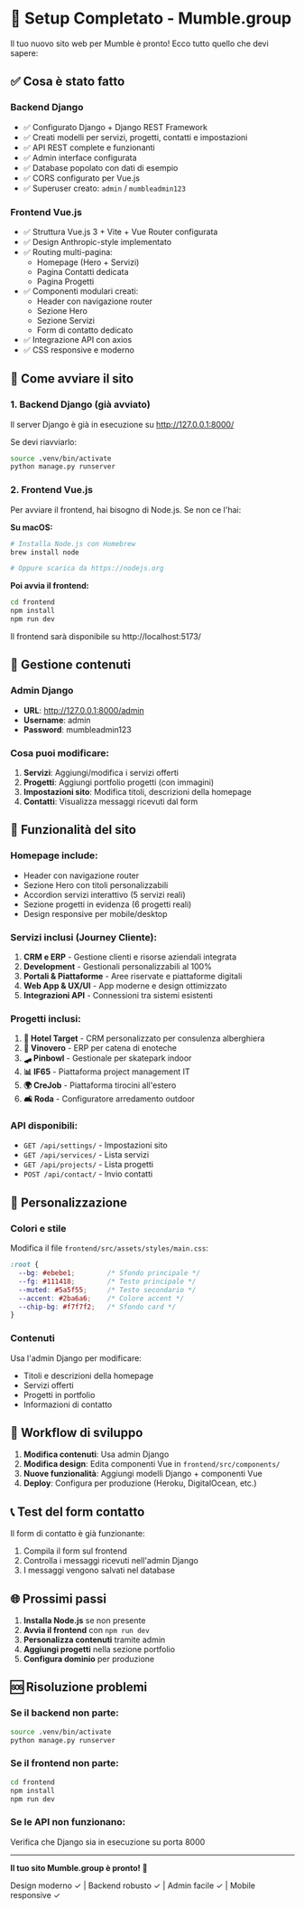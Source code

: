 # 🎉 Setup Completato - Mumble.group

Il tuo nuovo sito web per Mumble è pronto! Ecco tutto quello che devi sapere:

## ✅ Cosa è stato fatto

### Backend Django
- ✅ Configurato Django + Django REST Framework
- ✅ Creati modelli per servizi, progetti, contatti e impostazioni
- ✅ API REST complete e funzionanti
- ✅ Admin interface configurata
- ✅ Database popolato con dati di esempio
- ✅ CORS configurato per Vue.js
- ✅ Superuser creato: `admin` / `mumbleadmin123`

### Frontend Vue.js
- ✅ Struttura Vue.js 3 + Vite + Vue Router configurata
- ✅ Design Anthropic-style implementato
- ✅ Routing multi-pagina:
  - Homepage (Hero + Servizi)
  - Pagina Contatti dedicata
  - Pagina Progetti
- ✅ Componenti modulari creati:
  - Header con navigazione router
  - Sezione Hero
  - Sezione Servizi
  - Form di contatto dedicato
- ✅ Integrazione API con axios
- ✅ CSS responsive e moderno

## 🚀 Come avviare il sito

### 1. Backend Django (già avviato)
Il server Django è già in esecuzione su http://127.0.0.1:8000/

Se devi riavviarlo:
```bash
source .venv/bin/activate
python manage.py runserver
```

### 2. Frontend Vue.js
Per avviare il frontend, hai bisogno di Node.js. Se non ce l'hai:

**Su macOS:**
```bash
# Installa Node.js con Homebrew
brew install node

# Oppure scarica da https://nodejs.org
```

**Poi avvia il frontend:**
```bash
cd frontend
npm install
npm run dev
```

Il frontend sarà disponibile su http://localhost:5173/

## 🔧 Gestione contenuti

### Admin Django
- **URL**: http://127.0.0.1:8000/admin
- **Username**: admin
- **Password**: mumbleadmin123

### Cosa puoi modificare:
1. **Servizi**: Aggiungi/modifica i servizi offerti
2. **Progetti**: Aggiungi portfolio progetti (con immagini)
3. **Impostazioni sito**: Modifica titoli, descrizioni della homepage
4. **Contatti**: Visualizza messaggi ricevuti dal form

## 📱 Funzionalità del sito

### Homepage include:
- Header con navigazione router
- Sezione Hero con titoli personalizzabili
- Accordion servizi interattivo (5 servizi reali)
- Sezione progetti in evidenza (6 progetti reali)
- Design responsive per mobile/desktop

### Servizi inclusi (Journey Cliente):
1. **CRM e ERP** - Gestione clienti e risorse aziendali integrata
2. **Development** - Gestionali personalizzabili al 100%
3. **Portali & Piattaforme** - Aree riservate e piattaforme digitali
4. **Web App & UX/UI** - App moderne e design ottimizzato
5. **Integrazioni API** - Connessioni tra sistemi esistenti

### Progetti inclusi:
1. **🏨 Hotel Target** - CRM personalizzato per consulenza alberghiera
2. **🍷 Vinovero** - ERP per catena di enoteche
3. **🛹 Pinbowl** - Gestionale per skatepark indoor
4. **📊 IF65** - Piattaforma project management IT
5. **🌍 CreJob** - Piattaforma tirocini all'estero
6. **🛋️ Roda** - Configuratore arredamento outdoor

### API disponibili:
- `GET /api/settings/` - Impostazioni sito
- `GET /api/services/` - Lista servizi
- `GET /api/projects/` - Lista progetti
- `POST /api/contact/` - Invio contatti

## 🎨 Personalizzazione

### Colori e stile
Modifica il file `frontend/src/assets/styles/main.css`:
```css
:root {
  --bg: #ebebe1;        /* Sfondo principale */
  --fg: #111418;        /* Testo principale */
  --muted: #5a5f55;     /* Testo secondario */
  --accent: #2ba6a6;    /* Colore accent */
  --chip-bg: #f7f7f2;   /* Sfondo card */
}
```

### Contenuti
Usa l'admin Django per modificare:
- Titoli e descrizioni della homepage
- Servizi offerti
- Progetti in portfolio
- Informazioni di contatto

## 🔄 Workflow di sviluppo

1. **Modifica contenuti**: Usa admin Django
2. **Modifica design**: Edita componenti Vue in `frontend/src/components/`
3. **Nuove funzionalità**: Aggiungi modelli Django + componenti Vue
4. **Deploy**: Configura per produzione (Heroku, DigitalOcean, etc.)

## 📞 Test del form contatto

Il form di contatto è già funzionante:
1. Compila il form sul frontend
2. Controlla i messaggi ricevuti nell'admin Django
3. I messaggi vengono salvati nel database

## 🌐 Prossimi passi

1. **Installa Node.js** se non presente
2. **Avvia il frontend** con `npm run dev`
3. **Personalizza contenuti** tramite admin
4. **Aggiungi progetti** nella sezione portfolio
5. **Configura dominio** per produzione

## 🆘 Risoluzione problemi

### Se il backend non parte:
```bash
source .venv/bin/activate
python manage.py runserver
```

### Se il frontend non parte:
```bash
cd frontend
npm install
npm run dev
```

### Se le API non funzionano:
Verifica che Django sia in esecuzione su porta 8000

---

**Il tuo sito Mumble.group è pronto! 🎉**

Design moderno ✓ | Backend robusto ✓ | Admin facile ✓ | Mobile responsive ✓
